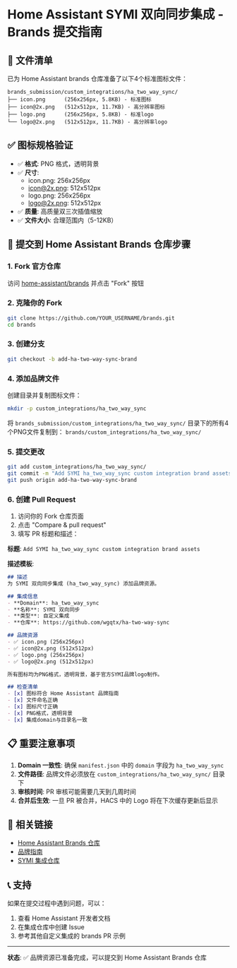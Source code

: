 # Home Assistant SYMI 双向同步集成 - Brands 提交指南

## 📁 文件清单

已为 Home Assistant brands 仓库准备了以下4个标准图标文件：

```
brands_submission/custom_integrations/ha_two_way_sync/
├── icon.png      (256x256px, 5.8KB) - 标准图标
├── icon@2x.png   (512x512px, 11.7KB) - 高分辨率图标  
├── logo.png      (256x256px, 5.8KB) - 标准logo
└── logo@2x.png   (512x512px, 11.7KB) - 高分辨率logo
```

## ✅ 图标规格验证

- ✅ **格式**: PNG 格式，透明背景
- ✅ **尺寸**: 
  - icon.png: 256x256px
  - icon@2x.png: 512x512px
  - logo.png: 256x256px
  - logo@2x.png: 512x512px
- ✅ **质量**: 高质量双三次插值缩放
- ✅ **文件大小**: 合理范围内（5-12KB）

## 🚀 提交到 Home Assistant Brands 仓库步骤

### 1. Fork 官方仓库
访问 [home-assistant/brands](https://github.com/home-assistant/brands) 并点击 "Fork" 按钮

### 2. 克隆你的 Fork
```bash
git clone https://github.com/YOUR_USERNAME/brands.git
cd brands
```

### 3. 创建分支
```bash
git checkout -b add-ha-two-way-sync-brand
```

### 4. 添加品牌文件
创建目录并复制图标文件：
```bash
mkdir -p custom_integrations/ha_two_way_sync
```

将 `brands_submission/custom_integrations/ha_two_way_sync/` 目录下的所有4个PNG文件复制到：
`brands/custom_integrations/ha_two_way_sync/`

### 5. 提交更改
```bash
git add custom_integrations/ha_two_way_sync/
git commit -m "Add SYMI ha_two_way_sync custom integration brand assets"
git push origin add-ha-two-way-sync-brand
```

### 6. 创建 Pull Request
1. 访问你的 Fork 仓库页面
2. 点击 "Compare & pull request"
3. 填写 PR 标题和描述：

**标题**: `Add SYMI ha_two_way_sync custom integration brand assets`

**描述模板**:
```markdown
## 描述
为 SYMI 双向同步集成 (ha_two_way_sync) 添加品牌资源。

## 集成信息
- **Domain**: ha_two_way_sync
- **名称**: SYMI 双向同步
- **类型**: 自定义集成
- **仓库**: https://github.com/wgqtx/ha-two-way-sync

## 品牌资源
- ✅ icon.png (256x256px)
- ✅ icon@2x.png (512x512px) 
- ✅ logo.png (256x256px)
- ✅ logo@2x.png (512x512px)

所有图标均为PNG格式，透明背景，基于官方SYMI品牌logo制作。

## 检查清单
- [x] 图标符合 Home Assistant 品牌指南
- [x] 文件命名正确
- [x] 图标尺寸正确
- [x] PNG格式，透明背景
- [x] 集成domain与目录名一致
```

## 📋 重要注意事项

1. **Domain 一致性**: 确保 `manifest.json` 中的 `domain` 字段为 `ha_two_way_sync`
2. **文件路径**: 品牌文件必须放在 `custom_integrations/ha_two_way_sync/` 目录下
3. **审核时间**: PR 审核可能需要几天到几周时间
4. **合并后生效**: 一旦 PR 被合并，HACS 中的 Logo 将在下次缓存更新后显示

## 🔗 相关链接

- [Home Assistant Brands 仓库](https://github.com/home-assistant/brands)
- [品牌指南](https://developers.home-assistant.io/docs/creating_integration_brand_guidelines/)
- [SYMI 集成仓库](https://github.com/wgqtx/ha-two-way-sync)

## 📞 支持

如果在提交过程中遇到问题，可以：
1. 查看 Home Assistant 开发者文档
2. 在集成仓库中创建 Issue
3. 参考其他自定义集成的 brands PR 示例

---

**状态**: ✅ 品牌资源已准备完成，可以提交到 Home Assistant Brands 仓库